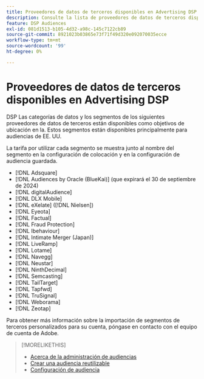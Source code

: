 ```yaml
---
title: Proveedores de datos de terceros disponibles en Advertising DSP
description: Consulte la lista de proveedores de datos de terceros disponibles.
feature: DSP Audiences
exl-id: 081d1513-b105-4d32-a98c-145c7122cb89
source-git-commit: 8921023b03865e73f71f49d320e092070035ecce
workflow-type: tm+mt
source-wordcount: '99'
ht-degree: 0%

---
```


<!-- feature: audiences -->

# Proveedores de datos de terceros disponibles en Advertising DSP

DSP Las categorías de datos y los segmentos de los siguientes proveedores de datos de terceros están disponibles como objetivos de ubicación en la. Estos segmentos están disponibles principalmente para audiencias de EE. UU.

La tarifa por utilizar cada segmento se muestra junto al nombre del segmento en la configuración de colocación y en la configuración de audiencia guardada.

* [!DNL Adsquare]
* [!DNL Audiences by Oracle (BlueKai)] (que expirará el 30 de septiembre de 2024)
* [!DNL digitalAudience]
* [!DNL DLX Mobile]
* [!DNL eXelate] ([!DNL Nielsen])
* [!DNL Eyeota]
* [!DNL Factual]
* [!DNL Fraud Protection]
* [!DNL Ibehaviour]
* [!DNL Intimate Merger (Japan)]
* [!DNL LiveRamp]
* [!DNL Lotame]
* [!DNL Navegg]
* [!DNL Neustar]
* [!DNL NinthDecimal]
* [!DNL Semcasting]
* [!DNL TailTarget]
* [!DNL Tapfwd]
* [!DNL TruSignal]
* [!DNL Weborama]
* [!DNL Zeotap]

Para obtener más información sobre la importación de segmentos de terceros personalizados para su cuenta, póngase en contacto con el equipo de cuenta de Adobe.

>[!MORELIKETHIS]
>
>* [Acerca de la administración de audiencias](audience-about.md)
>* [Crear una audiencia reutilizable](reusable-audience-create.md)
>* [Configuración de audiencia](audience-settings.md)
